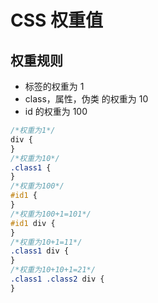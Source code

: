 # CSS 权重值

## 权重规则

* 标签的权重为 1
* class，属性，伪类 的权重为 10
* id 的权重为 100

```css
/*权重为1*/
div {
}
/*权重为10*/
.class1 {
}
/*权重为100*/
#id1 {
}
/*权重为100+1=101*/
#id1 div {
}
/*权重为10+1=11*/
.class1 div {
}
/*权重为10+10+1=21*/
.class1 .class2 div {
}
```
